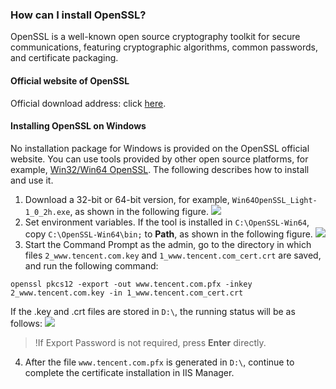 ### How can I install OpenSSL?
OpenSSL is a well-known open source cryptography toolkit for secure communications, featuring cryptographic algorithms, common passwords, and certificate packaging.

#### Official website of OpenSSL

Official download address: click [here](https://www.openssl.org/source/).

#### Installing OpenSSL on Windows

No installation package for Windows is provided on the OpenSSL official website. You can use tools provided by other open source platforms, for example, [Win32/Win64 OpenSSL](http://slproweb.com/products/Win32OpenSSL.html). 
The following describes how to install and use it.

1. Download a 32-bit or 64-bit version, for example, `Win64OpenSSL_Light-1_0_2h.exe`, as shown in the following figure.
![](https://main.qcloudimg.com/raw/d37d791cf12c0b42dddcc53a691a86d9.png)
2. Set environment variables. If the tool is installed in `C:\OpenSSL-Win64`, copy `C:\OpenSSL-Win64\bin;` to **Path**, as shown in the following figure.
![](https://main.qcloudimg.com/raw/4aefd5ab97c19e04d68105584f313ee9.png)
3. Start the Command Prompt as the admin, go to the directory in which files `2_www.tencent.com.key` and `1_www.tencent.com_cert.crt` are saved, and run the following command:
```
openssl pkcs12 -export -out www.tencent.com.pfx -inkey 2_www.tencent.com.key -in 1_www.tencent.com_cert.crt
```
If the .key and .crt files are stored in `D:\`, the running status will be as follows:
![](https://main.qcloudimg.com/raw/159d8d55ab8f2762eb7135da54371f08.png)

>!If Export Password is not required, press **Enter** directly.
4. After the file `www.tencent.com.pfx` is generated in `D:\`, continue to complete the certificate installation in IIS Manager.

